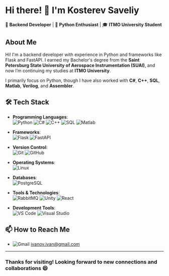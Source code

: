 # Hi there! 👋 I'm Kosterev Saveliy

🎯 **Backend Developer** | 🐍 **Python Enthusiast** | 🎓 **ITMO University Student**

## About Me

Hi! I'm a backend developer with experience in Python and frameworks like Flask and FastAPI. I earned my Bachelor's degree from the **Saint Petersburg State University of Aerospace Instrumentation (SUAI)**, and now I’m continuing my studies at **ITMO University**.

I primarily focus on Python, though I have also worked with **C#**, **C++**, **SQL**, **Matlab**, **Verilog**, and **Assembler**.

## 🛠 Tech Stack

- **Programming Languages**:  
  ![Python](https://img.shields.io/badge/-Python-3776AB?style=for-the-badge&logo=python&logoColor=white)
  ![C#](https://img.shields.io/badge/-C%23-239120?style=for-the-badge&logo=c-sharp&logoColor=white)
  ![C++](https://img.shields.io/badge/-C++-00599C?style=for-the-badge&logo=c%2B%2B&logoColor=white)
  ![SQL](https://img.shields.io/badge/-SQL-4479A1?style=for-the-badge&logo=MySQL&logoColor=white)
  ![Matlab](https://img.shields.io/badge/-Matlab-0076A8?style=for-the-badge&logo=mathworks&logoColor=white)

- **Frameworks**:  
  ![Flask](https://img.shields.io/badge/-Flask-000000?style=for-the-badge&logo=flask&logoColor=white)
  ![FastAPI](https://img.shields.io/badge/-FastAPI-009688?style=for-the-badge&logo=fastapi&logoColor=white)

- **Version Control**:  
  ![Git](https://img.shields.io/badge/-Git-F05032?style=for-the-badge&logo=git&logoColor=white)
  ![GitHub](https://img.shields.io/badge/-GitHub-181717?style=for-the-badge&logo=github&logoColor=white)

- **Operating Systems**:  
  ![Linux](https://img.shields.io/badge/-Linux-FCC624?style=for-the-badge&logo=linux&logoColor=black)
  
- **Databases**:  
  ![PostgreSQL](https://img.shields.io/badge/-PostgreSQL-4169E1?style=for-the-badge&logo=postgresql&logoColor=white)

- **Tools & Technologies**:  
  ![RabbitMQ](https://img.shields.io/badge/-RabbitMQ-FF6600?style=for-the-badge&logo=rabbitmq&logoColor=white)
  ![Unity](https://img.shields.io/badge/-Unity-000000?style=for-the-badge&logo=unity&logoColor=white)
  ![React](https://img.shields.io/badge/-React-61DAFB?style=for-the-badge&logo=react&logoColor=white)

- **Development Tools**:  
  ![VS Code](https://img.shields.io/badge/-VS%20Code-007ACC?style=for-the-badge&logo=visual-studio-code&logoColor=white)
  ![Visual Studio](https://img.shields.io/badge/-Visual%20Studio-5C2D91?style=for-the-badge&logo=visual-studio&logoColor=white)

## 📫 How to Reach Me

- ![Gmail](https://img.shields.io/badge/-Gmail-D14836?style=for-the-badge&logo=gmail&logoColor=white) [ivanov.ivan@gmail.com](mailto:saveliy200319@gmail.com)

---

### Thanks for visiting! Looking forward to new connections and collaborations 😄
